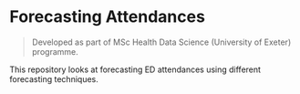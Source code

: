 # Forecasting Attendances

> Developed as part of MSc Health Data Science (University of Exeter) programme.

This repository looks at forecasting ED attendances using different forecasting techniques.
